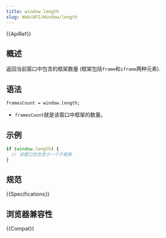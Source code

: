 ```yaml
---
title: window.length
slug: Web/API/Window/length
---
```


{{ApiRef}}

## 概述

返回当前窗口中包含的框架数量 (框架包括`frame`和`iframe`两种元素).

## 语法

```plain
framesCount = window.length;
```

- `framesCount`就是该窗口中框架的数量。

## 示例

```js
if (window.length) {
  // 该窗口包含至少一个子框架
}
```

## 规范

{{Specifications}}

## 浏览器兼容性

{{Compat}}
